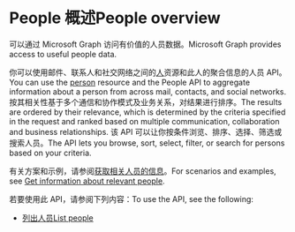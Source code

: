 # <a name="people-overview"></a><span data-ttu-id="f1258-101">People 概述</span><span class="sxs-lookup"><span data-stu-id="f1258-101">People overview</span></span>

<span data-ttu-id="f1258-102">可以通过 Microsoft Graph 访问有价值的人员数据。</span><span class="sxs-lookup"><span data-stu-id="f1258-102">Microsoft Graph provides access to useful people data.</span></span>

<span data-ttu-id="f1258-103">你可以使用邮件、联系人和社交网络之间的[人](../resources/person.md)资源和此人的聚合信息的人员 API。</span><span class="sxs-lookup"><span data-stu-id="f1258-103">You can use the [person](../resources/person.md) resource and the People API to aggregate information about a person from across mail, contacts, and social networks.</span></span> <span data-ttu-id="f1258-104">按其相关性基于多个通信和协作模式及业务关系，对结果进行排序。</span><span class="sxs-lookup"><span data-stu-id="f1258-104">The results are ordered by their relevance, which is determined by the criteria specified in the request and ranked based on multiple communication, collaboration and business relationships.</span></span> <span data-ttu-id="f1258-105">该 API 可以让你按条件浏览、排序、选择、筛选或搜索人员。</span><span class="sxs-lookup"><span data-stu-id="f1258-105">The API lets you browse, sort, select, filter, or search for persons based on your criteria.</span></span>

<span data-ttu-id="f1258-106">有关方案和示例，请参阅[获取相关人员的信息](../../../concepts/people_example.md)。</span><span class="sxs-lookup"><span data-stu-id="f1258-106">For scenarios and examples, see [Get information about relevant people](../../../concepts/people_example.md).</span></span>

<span data-ttu-id="f1258-107">若要使用此 API，请参阅下列内容：</span><span class="sxs-lookup"><span data-stu-id="f1258-107">To use the API, see the following:</span></span>

- [<span data-ttu-id="f1258-108">列出人员</span><span class="sxs-lookup"><span data-stu-id="f1258-108">List people</span></span>](../api/user_list_people.md)
